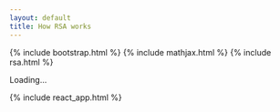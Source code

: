 ```yaml
---
layout: default
title: How RSA works
---
```

{% include bootstrap.html %}
{% include mathjax.html %}
{% include rsa.html %}

<div id="slides" style="display: none;">

<div class="slide" markdown="1">
## Generating the keys

RSA is a public-key cryptosystem, so we must generate a private key $d$ for decryption and a public key $e$ for encryption.
To make it possible to encrypt and decrypt a message with different keys, they must share a property. The property is that $d$ is the multiplicative inverse of $e$ module $\phi(n)$.

\begin{equation}
de \equiv 1 \pmod {\phi(n)}
\end{equation}

$n$ is equal to the product of two distinct large primes $p$ and $q$, and its size is between $$1024$ and $4096$ bits.

<div class="row">
<div class="col-lg-5" markdown="1">
<button onclick="setBaseNumbers" class="btn btn-outline-success my-3">Generate primes</button> \\
$p =$ <input id="p" class="w-75" type="text"> \\
$q =$ <input id="q" class="w-75" type="text"> \\
$n =$ <input id="n" class="w-75" type="text">
</div>

<div class="col-lg-7" markdown="1">
```javascript
// This algorithm implements the Miler-Rabin primality test
function generate_prime() {}
```
</div>
</div>

$\phi(x)$ is the totient function of $x$, which gives how many number coprimes with x less than $x$ there are. By [Euler's theorem](https://en.wikipedia.org/wiki/Euler%27s_theorem), we know that, when $x$ is a product of two primes $a$ and $b$, $\phi(x) = (a-1)(b-1)$. So,

\begin{equation}
\phi(n) = (p-1)(q-1)
\end{equation}

$e$ must be an integer such that $1 < e < \phi(n)$ and $gcd(e, \phi(n)) = 1$, i.e. $e$ and $\phi(n)$ are coprime. The value of $e$ is usually $2^{16} + 1 = 65,537$ since its size doesn't influence a lot on security. Only the performance of encryption is affected if the bit-length of $e$ is too large.

<div class="row">
<div class="col-lg-5" markdown="1">
<button onclick="setPublicKey" class="btn btn-outline-success my-3">Generate $e$</button> \\
$e =$ <input id="e" class="w-75" type="text">
</div>

<div class="col-lg-7" markdown="1">
```javascript
function calculate_e(p, q) {
  const totient_of_n = (p - 1) * (q - 1)
  return random(1, totient_of_n - 1)
}
```
</div>
</div>

The public key is the pair $(e, n)$.

Now we calculate the value of $d$. Since $d$ is the multiplicative inverse of $e$, we can calculate it using the [Extended Euclidean algorithm](https://en.wikipedia.org/wiki/Extended_Euclidean_algorithm), aka pulverizer, which is seomthin different from Euclid's alg.

<div class="row">
<div class="col-lg-5" markdown="1">
<button onclick="setPrivateKey" class="btn btn-outline-success my-3">Calculate $d$</button> \\
$d =$ <input id="d" class="w-75" type="text">
</div>

<div class="col-lg-7" markdown="1">
```javascript
function calculate_d(e, p, q) {
  const totient_of_n = (p - 1) * (q - 1)
  const res = pulverizer(e, totient_of_n)
  return res.algo
}
```
</div>
</div>

The private key is the pair $(d, n)$.

<br>
</div>

<div class="slide" markdown="1">
## Encryption

<div class="mb-2">
<button onclick="copyPublicKeyToClipboard" class="btn btn-info btn-sm">Copy public key to clipboard</button>
<button onclick="copyPrivateKeyToClipboard" class="btn btn-info btn-sm">Copy private key to clipboard</button>
</div>

You can input a message you want to be encrypted in the box below. \(Limit: 1000 characters.\)

<textarea id="plaintext" class="w-100">Hello, World!</textarea>

The function to encrypt a message $m$, also called plaintext, into a ciphertext $m'$ is

<div class="row">
<div class="col-lg-5" markdown="1">
\begin{equation}
encrypt(m) = m^e \bmod n = m'
\end{equation}
</div>

<div class="col-lg-7" markdown="1">
```javascript
function encrypt(plaintext, key) {
  const decodedPlaintext = decode(plaintext, "utf-8")
  return (decodedPlaintext ** key.e) % key.n
}
```

The function `decode` converts characters into numbers.
</div>
</div>

<button onclick="encryptPagePlaintext" lass="btn btn-outline-success">Encrypt message</button>
<textarea id="ciphertext" class="w-100"></textarea>

<br>
</div>

<div class="slide" markdown="1">
## Decryption

<div class="mb-2">
<button onclick="copyPublicKeyToClipboard" class="btn btn-info btn-sm">Copy public key to clipboard</button>
<button onclick="copyPrivateKeyToClipboard" class="btn btn-info btn-sm">Copy private key to clipboard</button>
</div>

The function to decrypt a ciphertext $m'$ into plaintext $m$ is

<div class="row">
<div class="col-lg-5" markdown="1">
\begin{equation}
decrypt(m') = (m')^d \bmod n = m
\end{equation}
</div>

<div class="col-lg-7" markdown="1">
```javascript
function decrypt(ciphertext, key) {
  const decodedCiphertext = (ciphertext ** key.d) % key.n
  return encode(decodedPlaintext, "utf-8")
}
```

The function `encode` converts numbers into characters.
</div>
</div>

<button onclick="decryptPagePlaintext" class="btn btn-outline-success">Decrypt message</button>
<textarea id="decrypted-ciphertext" class="w-100 mb-4"></textarea>

But what is secure about RSA that impedes attackers from decrypting your message? It is the assumed difficulty of factoring the prime numbers of $n$. Before we understand why it's difficult, let's see how an attacker could obtain the private key.

As commented in the first part, $d$ is the multiplicative inverse of $e$
be calculated from the following formula

\begin{equation}
de \equiv 1 \pmod {\phi(n)}
\end{equation}

An attacker already knows $e$ and $n$, why knowing $p$ and $q$ matters? $n$ is a large number and the time required to calculate if a number $x$ is coprime with $n$ for all $x$ less than $n$ is enourmous since each $x$ has to be factored. A quicker approach would be to just factor $n$ into $p$ and $q$ and calculate $(p-1)(q-1)$, but no known algorithm solves this in polynomial time. That's one of the reasons people say $P = NP$ would break cryptography. That would mean that every "hard" problem could be solved "easily", but an algorithm would still need to be develop. Problems in $NP$ can be solved in nondeterministic polynomial time and can have the solution verified in polynomial time, and problems in $P$ can solved and have their solutions verified in polynomial time.

```javascript
function calculate_d(e, p, q) {
  const totient_of_n = (p - 1) * (q - 1)
  const res = pulverizer(e, totient_of_n)
  return res.algo
}
```

<br>
</div>

<div class="slide" markdown="1">
## That's it

some postive message

The javascript code used are available at [tanana](tan/src/rsa.js).

<br>
</div>
</div>

<div id="root">

Loading...

</div>

{% include react_app.html %}
